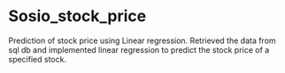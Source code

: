 # Sosio_stock_price
Prediction of stock price using Linear regression.
Retrieved the data from sql db and implemented linear regression to predict the stock price of a specified stock.
